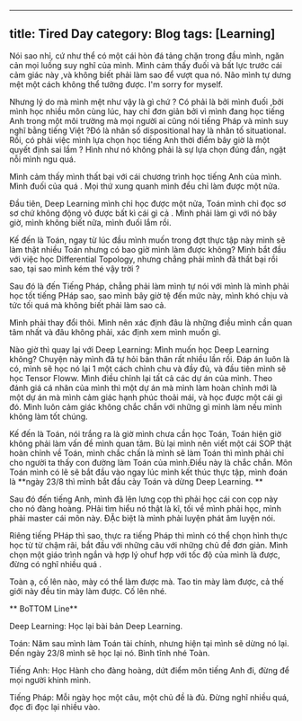 
---
title: Tired Day
category: Blog
tags: [Learning]
---
Nói sao nhỉ, cứ như thể có một cái hòn đá tảng chặn trong đầu mình, ngăn cản mọi luồng suy nghĩ của mình. Mình cảm thấy đuối và bất lực trước cái cảm giác này ,và không biết phải làm sao để vượt qua nó.
Não mình tự dưng mệt một cách không thể tưởng được.
I'm sorry for myself.

Nhưng lý do mà mình mệt như vậy là gì chứ ? Có phải là bởi mình đuối ,bởi mình học nhiều môn cùng lúc, hay chỉ đơn giản bởi vì mình đang học tiếng Anh trong một môi trường mà mọi người ai cũng nói tiếng Pháp và mình suy nghĩ bằng tiếng Việt ?Đó là nhân số dispositional hay là nhân tố situational. 
Rồi, có phải việc mình lựa chọn học tiếng Anh thời điểm bây giờ là một quyết định sai lầm ? 
Hình như nó không phải là sự lựa chọn đúng đắn, ngặt nỗi mình ngu quá.

Mình cảm thấy mình thất bại với cái chương trình học tiếng Anh của mình. Mình đuối của quá . Mọi thứ xung quanh mình đều chỉ làm được một nửa.

Đầu tiên, Deep Learning mình chỉ học được một nửa, Toán mình chỉ đọc sơ sơ chứ không động vô được bất kì cái gì cả . Mình phải làm gì với nó bây giờ, mình không biết nữa, mình đuối lắm rồi.

Kế đến là Toán, ngay từ lúc đầu mình muốn trong đợt thực tập này mình sẽ làm thật nhiều Toán nhưng có bao giờ mình làm được không? Mình bắt đầu với việc học Differential Topology, nhưng chẳng phải mình đã thất bại rồi sao, tại sao mình kém thé vậy trời ?

Sau đó là đến Tiếng Pháp, chẳng phải làm mình tự nói với mình là mình phải học tốt tiếng PHáp sao, sao mình bây giờ tệ đến mức này, mình khó chịu và tức tối quá mà không biết phải làm sao cả.


Mình phải thay đổi thôi. Mình nên xác định đâu là những điều mình cần quan tâm nhất và đâu không phải, xác định xem mình muốn gì.

Nào giờ thì quay lại với Deep Learning: Mình muốn học Deep Learning không? Chuyện này mình đã tự hỏi bản thân rất nhiều lần rồi. Đáp án luôn là có, mình sẽ học nó lại 1 một cách chỉnh chu và đầy đủ, và đầu tiên mình sẽ học Tensor Floww. Mình điều chỉnh lại tất cả các dự án của mình. Theo đánh giá cá nhân của mình thì một dự án mà mình làm hoàn chỉnh mới là một dự án mà mình cảm giác hạnh phúc thoải mái, và học được một cái gì đó. Mình luôn cảm giác không chắc chắn với những gì mình làm nếu mình không làm tốt chúng.

Kế đến là Toán, nói trắng ra là giờ mình chưa cần học Toán, Toán hiện giờ không phải làm vấn đề mình quan tâm. Bù lại mình nên viết một cái SOP thật hoàn chỉnh về Toán, mình chắc chấn là mình sẽ làm Toán thì mình phải chỉ cho người ta thấy con đường làm Toán của mình.Điều này là chắc chắn. Môn Toán mình có lẽ sẽ bắt đầu vào ngay lúc mình kết thúc thực tập, mình đoán là **ngày 23/8 thì mình bắt đầu cày Toán và dừng Deep Learning. **

Sau đó đến tiếng Anh, mình đã lên lưng cọp thì phải học cái con cọp này cho nó đàng hoàng. PHải tìm hiểu nó thật là kĩ, tối về mình phải học, mình phải master cái môn này. ĐẶc biệt là mình phải luyện phát âm luyện nói.

Riêng tiếng PHáp thì sao, thực ra tiếng Pháp thì mình có thể chọn hình thực học từ từ chậm rãi, bắt đầu với những câu với những chủ đề đơn giản. Mình chọn một giáo trình ngắn và hợp lý ohuf hợp với tốc độ của mình là được, đừng có nghĩ nhiều quá .

Toàn ạ, cố lên nào, mày có thể làm được mà. Tao tin mày làm được, cả thế giới này đều tin mày làm được.
Cố lên nhé.

** BoTTOM Line**

Deep Learning: Học lại bài bản Deep Learning.

Toán: Năm sau mình làm Toán tài chính, nhưng hiện tại mình sẽ dừng nó lại. Đến ngày 23/8 mình sẽ học lại nó. Bình tĩnh nhé Toàn.

Tiếng Anh: Học Hành cho đàng hoàng, dứt điểm môn tiếng Anh đi, đừng để mọi người khinh mình.

Tiếng Pháp: Mỗi ngày học một câu, một chủ đề là đủ. Đừng nghĩ nhiều quá, đọc đi đọc lại nhiều vào.

